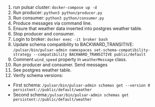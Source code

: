 1. run pulsar cluster: `docker-compose up -d`
2. Run producer: `python3 python/producer.py`
3. Run consumer: `python3 python/consumer.py`
4. Produce messages via command line.
5. Ensure that weather data inserted into postgres weather table.
6. Stop producer and consumer.
7. Login to broker: `docker exec -it broker bash`
8. Update schema compatibility to BACKWARD_TRANSITIVE:
`/pulsar/bin/pulsar-admin namespaces set-schema-compatibility-strategy --compatibility BACKWARD_TRANSITIVE public/default`
9. Comment `wind_speed` property in `weatherMessage` class.
10. Run producer and consumer. Send messages
11.  See postgres weather table.
12. Verify schema versions:
- First schema: `/pulsar/bin/pulsar-admin schemas get --version 0 persistent://public/default/weather`
- Second schema:`/pulsar/bin/pulsar-admin schemas get persistent://public/default/weather`